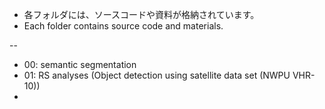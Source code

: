 * 各フォルダには、ソースコードや資料が格納されています。
* Each folder contains source code and materials.

--
* 00: semantic segmentation
* 01: RS analyses (Object detection using satellite data set (NWPU VHR-10))
* 

